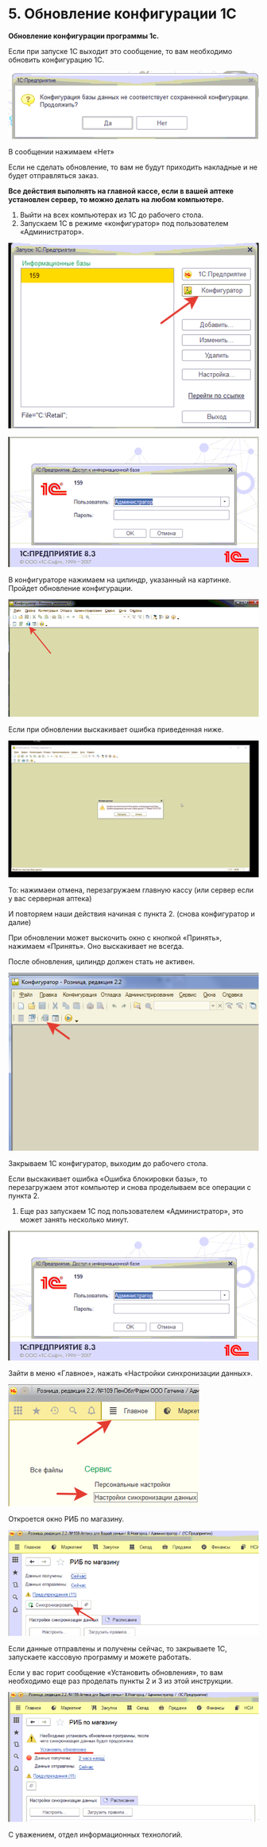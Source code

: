 # 5. Обновление конфигурации 1С

**Обновление конфигурации программы 1с.**

Если при запуске 1С выходит это сообщение, то вам необходимо обновить конфигурацию 1С.

![](<../.gitbook/assets/0 (1) (1)>)

В сообщении нажимаем «Нет»

Если не сделать обновление, то вам не будут приходить накладные и не будет отправляться заказ.

**Все действия выполнять на главной кассе, если в вашей аптеке установлен сервер, то можно делать на любом компьютере.**

1. Выйти на всех компьютерах из 1С до рабочего стола.
2. Запускаем 1С в режиме «конфигуратор» под пользователем «Администратор».

![](../.gitbook/assets/1)

![](<../.gitbook/assets/2 (1)>)

В конфигураторе нажимаем на цилиндр, указанный на картинке. Пройдет обновление конфигурации.

![](../.gitbook/assets/3)

Если при обновлении выскакивает ошибка приведенная ниже.

![](../.gitbook/assets/4)

То: нажимаеи отмена, перезагружаем главную кассу (или сервер если у вас серверная аптека)

И повторяем наши действия начиная с пункта 2. (снова конфигуратор и далие)

При обновлении может выскочить окно с кнопкой «Принять», нажимаем «Принять». Оно выскакивает не всегда.

После обновления, цилиндр должен стать не активен.

![](<../.gitbook/assets/5 (1)>)

Закрываем 1С конфигуратор, выходим до рабочего стола.

Если выскакивает ошибка «Ошибка блокировки базы», то перезагружаем этот компьютер и снова проделываем все операции с пункта 2.

1. Еще раз запускаем 1С под пользователем «Администратор», это может занять несколько минут.

![](../.gitbook/assets/6)

Зайти в меню «Главное», нажать «Настройки синхронизации данных».

![](../.gitbook/assets/7)

Откроется окно РИБ по магазину.

![](../.gitbook/assets/8)

Если данные отправлены и получены сейчас, то закрываете 1С, запускаете кассовую программу и можете работать.

Если у вас горит сообщение «Установить обновления», то вам необходимо еще раз проделать пункты 2 и 3 из этой инструкции.

![](../.gitbook/assets/9)

С уважением, отдел информационных технологий.
